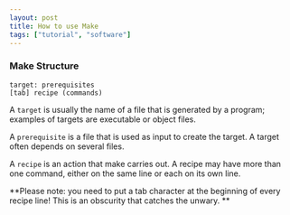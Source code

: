 ```yaml
---
layout: post
title: How to use Make
tags: ["tutorial", "software"]
---
```


### Make Structure

```
target: prerequisites
[tab] recipe (commands)
```

A `target` is usually the name of a file that is generated by a program; examples of targets are executable or object files.

A `prerequisite` is a file that is used as input to create the target. A target often depends on several files.

A `recipe` is an action that make carries out. A recipe may have more than one command, either on the same line or each on its own line. 

**Please note: you need to put a tab character at the beginning of every recipe line! This is an obscurity that catches the unwary. **

